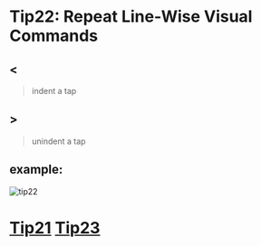 # Tip22: Repeat Line-Wise Visual Commands  
  
## <  
>indent a tap  
  
## >  
>unindent a tap  
  
## example:  
![tip22](images/tip22.png)  
  
# [Tip21](tip21.md) [Tip23](tip23.md)
